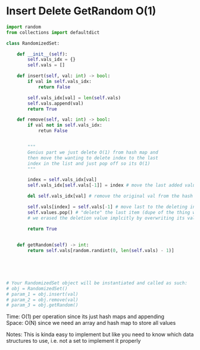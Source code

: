 # Insert Delete GetRandom O(1)

```Python
import random
from collections import defaultdict

class RandomizedSet:

    def __init__(self):
        self.vals_idx = {}
        self.vals = []

    def insert(self, val: int) -> bool: 
        if val in self.vals_idx:
            return False

        self.vals_idx[val] = len(self.vals)
        self.vals.append(val)
        return True

    def remove(self, val: int) -> bool:
        if val not in self.vals_idx:
            retun False


        """
        Genius part we just delete O(1) from hash map and
        then move the wanting to delete index to the last 
        index in the list and just pop off so its O(1)
        """

        index = self.vals_idx[val]
        self.vals_idx[self.vals[-1]] = index # move the last added value to the index of the thing we are deleting

        del self.vals_idx[val] # remove the original val from the hash

        self.vals[index] = self.vals[-1] # move last to the deleting index now
        self.values.pop() # "delete" the last item (dupe of the thing we just moved)
        # we erased the deletion value implcitly by overwriting its value in the array         

        return True
        

    def getRandom(self) -> int:
        return self.vals[random.randint(0, len(self.vals) - 1)]

        
        


# Your RandomizedSet object will be instantiated and called as such:
# obj = RandomizedSet()
# param_1 = obj.insert(val)
# param_2 = obj.remove(val)
# param_3 = obj.getRandom()
```
Time: O(1) per operation since its just hash maps and appending<br>
Space: O(N) since we need an array and hash map to store all values<br>

Notes: This is kinda easy to implement but like you need to know which data structures to use, i.e. not a set to implement it properly

